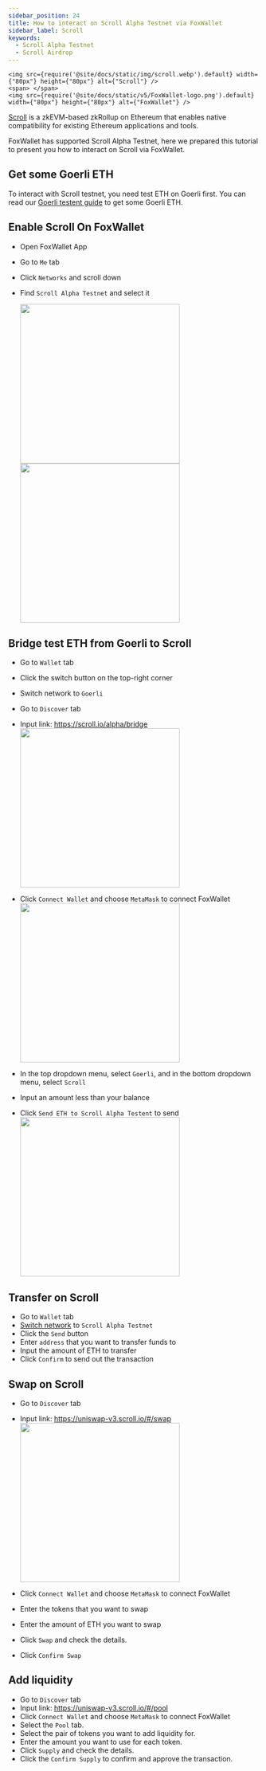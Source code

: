 ```yaml
---
sidebar_position: 24
title: How to interact on Scroll Alpha Testnet via FoxWallet
sidebar_label: Scroll
keywords:
  - Scroll Alpha Testnet
  - Scroll Airdrop
---
```


```mdx-code-block
<img src={require('@site/docs/static/img/scroll.webp').default} width={"80px"} height={"80px"} alt={"Scroll"} />
<span> </span>
<img src={require('@site/docs/static/v5/FoxWallet-logo.png').default} width={"80px"} height={"80px"} alt={"FoxWallet"} />
```

[Scroll](https://scroll.io/) is a zkEVM-based zkRollup on Ethereum that enables native compatibility for existing Ethereum applications and tools.

FoxWallet has supported Scroll Alpha Testnet, here we prepared this tutorial to present you how to interact on Scroll via FoxWallet. 

## Get some Goerli ETH
To interact with Scroll testnet, you need test ETH on Goerli first. 
You can read our [Goerli testent guide](./goerli.md) to get some Goerli ETH.

## Enable Scroll On FoxWallet
* Open FoxWallet App
* Go to `Me` tab
* Click `Networks` and scroll down
* Find `Scroll Alpha Testnet` and select it

    <img src="/img/docs/me-networks.webp" width="320" /><img src="/img/docs/scroll-test.webp" width="320" />

## Bridge test ETH from Goerli to Scroll
* Go to `Wallet` tab
* Click the switch button on the top-right corner
* Switch network to `Goerli`
* Go to `Discover` tab
* Input link: https://scroll.io/alpha/bridge
    <img src="/img/docs/discover-input.webp" width="320" />

* Click `Connect Wallet` and choose `MetaMask` to connect FoxWallet
    <img src="/img/docs/scroll-bridge-connect.webp" width="320" />

* In the top dropdown menu, select `Goerli`, and in the bottom dropdown menu, select `Scroll`
* Input an amount less than your balance
* Click `Send ETH to Scroll Alpha Testent` to send
    <img src="/img/docs/scroll-bridge-send.webp" width="320" />

## Transfer on Scroll
* Go to `Wallet` tab
* [Switch network](../basic/manage-funds#switch-networks) to `Scroll Alpha Testnet`
* Click the `Send` button
* Enter `address` that you want to transfer funds to
* Input the amount of ETH to transfer
* Click `Confirm` to send out the transaction

## Swap on Scroll
* Go to `Discover` tab
* Input link: https://uniswap-v3.scroll.io/#/swap 
    <img src="/img/docs/discover-input.webp" width="320" />

* Click `Connect Wallet` and choose `MetaMask` to connect FoxWallet
* Enter the tokens that you want to swap
* Enter the amount of ETH you want to swap
* Click `Swap` and check the details.
* Click `Confirm Swap`

## Add liquidity
* Go to `Discover` tab
* Input link: https://uniswap-v3.scroll.io/#/pool 
* Click `Connect Wallet` and choose `MetaMask` to connect FoxWallet
* Select the `Pool` tab.
* Select the pair of tokens you want to add liquidity for.
* Enter the amount you want to use for each token.
* Click `Supply` and check the details.
* Click the `Confirm Supply` to confirm and approve the transaction.

